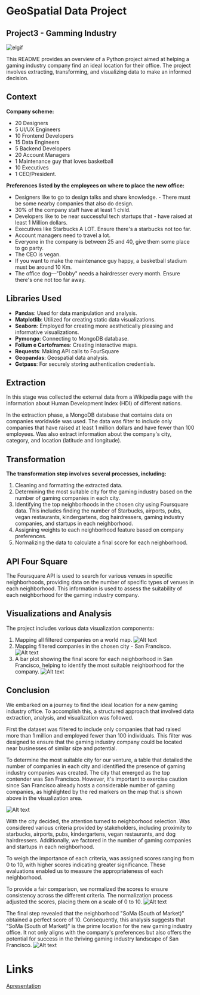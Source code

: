 # GeoSpatial Data Project
## Project3 - Gamming Industry

![elgif](https://media4.giphy.com/media/AhhGtrpj5ZxGZER5yC/giphy.gif?cid=ecf05e47zjci3wob4jeqfwkwqxutlipat6k2e6mkbgyokb9x&ep=v1_gifs_search&rid=giphy.gif&ct=g)

This README provides an overview of a Python project aimed at helping a gaming industry company find an ideal location for their office. The project involves extracting, transforming, and visualizing data to make an informed decision.

## Context
**Company scheme:**
- 20 Designers
- 5 UI/UX Engineers
- 10 Frontend Developers
- 15 Data Engineers
- 5 Backend Developers
- 20 Account Managers
- 1 Maintenance guy that loves basketball
- 10 Executives
- 1 CEO/President.

**Preferences listed by the employees on where to place the new office:**
- Designers like to go to design talks and share knowledge. - There must be some nearby companies that also do design.
- 30% of the company staff have at least 1 child.
- Developers like to be near successful tech startups that - have raised at least 1 Million dollars.
- Executives like Starbucks A LOT. Ensure there's a starbucks not too far.
- Account managers need to travel a lot.
- Everyone in the company is between 25 and 40, give them some place to go party.
- The CEO is vegan.
- If you want to make the maintenance guy happy, a basketball stadium must be around 10 Km.
- The office dog—"Dobby" needs a hairdresser every month. Ensure there's one not too far away.

## Libraries Used
- **Pandas**: Used for data manipulation and analysis.
- **Matplotlib**: Utilized for creating static data visualizations.
- **Seaborn**: Employed for creating more aesthetically pleasing and informative visualizations.
- **Pymongo**: Connecting to MongoDB database.
- **Folium e Cartoframes**: Creating interactive maps.
- **Requests**: Making API calls to FourSquare
- **Geopandas**: Geospatial data analysis.
- **Getpass**: For securely storing authentication credentials.

## Extraction

In this stage was collected the external data from a Wikipedia page with the information about Human Development Index (HDI) of different nations.

In the extraction phase, a MongoDB database that contains data on companies worldwide was used. The data was filter to include only companies that have raised at least 1 million dollars and have fewer than 100 employees. Was also extract information about the company's city, category, and location (latitude and longitude).

## Transformation

**The transformation step involves several processes, including:**

1. Cleaning and formatting the extracted data.
2. Determining the most suitable city for the gaming industry based on the number of gaming companies in each city.
3. Identifying the top neighborhoods in the chosen city using Foursquare data. This includes finding the number of Starbucks, airports, pubs, vegan restaurants, kindergartens, dog hairdressers, gaming industry companies, and startups in each neighborhood.
4. Assigning weights to each neighborhood feature based on company preferences.
5. Normalizing the data to calculate a final score for each neighborhood.

## API Four Square
The Foursquare API is used to search for various venues in specific neighborhoods, providing data on the number of specific types of venues in each neighborhood. This information is used to assess the suitability of each neighborhood for the gaming industry company.

## Visualizations and Analysis
The project includes various data visualization components:

1. Mapping all filtered companies on a world map.
![Alt text](image.png)
2. Mapping filtered companies in the chosen city - San Francisco.
![Alt text](image-2.png)
3. A bar plot showing the final score for each neighborhood in San Francisco, helping to identify the most suitable neighborhood for the company.
![Alt text](image-8.png)

## Conclusion
We embarked on a journey to find the ideal location for a new gaming industry office. To accomplish this, a structured approach that involved data extraction, analysis, and visualization was followed.

First the dataset was filtered to include only companies that had raised more than 1 million and employed fewer than 100 individuals. This filter was designed to ensure that the gaming industry company could be located near businesses of similar size and potential.

To determine the most suitable city for our venture, a table that detailed the number of companies in each city and identified the presence of gaming industry companies was created. The city that emerged as the top contender was San Francisco. However, it's important to exercise caution since San Francisco already hosts a considerable number of gaming companies, as highlighted by the red markers on the map that is shown above in the visualization area.

![Alt text](image-11.png)

With the city decided, the attention turned to neighborhood selection. Was considered various criteria provided by stakeholders, including proximity to starbucks, airports, pubs, kindergartens, vegan restaurants, and dog hairdressers. Additionally, we factored in the number of gaming companies and startups in each neighborhood.

To weigh the importance of each criteria, was assigned scores ranging from 0 to 10, with higher scores indicating greater significance. These evaluations enabled us to measure the appropriateness of each neighborhood.

To provide a fair comparison, we normalized the scores to ensure consistency across the different criteria. The normalization process adjusted the scores, placing them on a scale of 0 to 10.
![Alt text](image-7.png)

The final step revealed that the neighborhood "SoMa (South of Market)" obtained a perfect score of 10. Consequently, this analysis suggests that "SoMa (South of Market)" is the prime location for the new gaming industry office. It not only aligns with the company's preferences but also offers the potential for success in the thriving gaming industry landscape of San Francisco.
![Alt text](image-10.png)

# Links 
[Apresentation](https://www.canva.com/design/DAFzYDGJpcY/Rz3CxuuJB_TfTueVCpOQEQ/edit?utm_content=DAFzYDGJpcY&utm_campaign=designshare&utm_medium=link2&utm_source=sharebutton)
